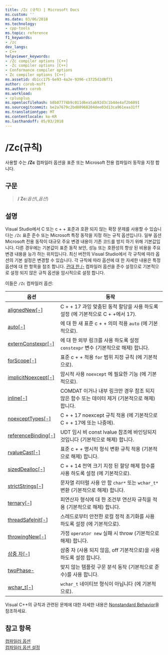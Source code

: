 ```yaml
---
title: /Zc (규칙) | Microsoft Docs
ms.custom: ''
ms.date: 03/06/2018
ms.technology:
- cpp-tools
ms.topic: reference
f1_keywords:
- /zc
dev_langs:
- C++
helpviewer_keywords:
- /Zc compiler options [C++]
- -Zc compiler options [C++]
- Conformance compiler options
- Zc compiler options [C++]
ms.assetid: db1cc175-6e93-4a2e-9396-c3725d2d8f71
author: corob-msft
ms.author: corob
ms.workload:
- cplusplus
ms.openlocfilehash: b8b87774b9c011d6ea5ab92d3c1b44e4af2b6091
ms.sourcegitcommit: be2a7679c2bd80968204dee03d13ca961eaa31ff
ms.translationtype: MT
ms.contentlocale: ko-KR
ms.lasthandoff: 05/03/2018
---
```

# <a name="zc-conformance"></a>/Zc(규칙)

사용할 수는 **/Zc** 컴파일러 옵션을 표준 또는 Microsoft 전용 컴파일러 동작을 지정 합니다.

## <a name="syntax"></a>구문

> **/ Zc:**_옵션_{,_옵션_}

## <a name="remarks"></a>설명

Visual Studio에서 C 또는 c + + 표준과 호환 되지 않는 확장 문제를 사용할 수 있습니다는 `/Zc` 표준 준수 또는 Microsoft 특정 동작을 지정 하는 규칙 옵션입니다. 일부 옵션 Microsoft 전용 동작이 대규모 주요 변경 내용이 기존 코드를 방지 하기 위해 기본값입니다. 다른 경우에는 기본값이 표준 동작 보안, 성능 또는 호환성의 향상 된 비용을 주요 변경 내용을 능가 하는 위치입니다. 최신 버전의 Visual Studio에서 각 규칙에 따라 옵션의 기본 설정은 변경할 수 있습니다. 각 규칙에 따라 옵션에 대 한 자세한 내용은 특정 옵션에 대 한 항목을 참조 합니다. [관대 한 /-](permissive-standards-conformance.md) 컴파일러 옵션을 준수 설정으로 기본적으로 설정 되지 않은 규칙 옵션을 암시적으로 설정 합니다.

이들은 `/Zc` 컴파일러 옵션:

|옵션|동작|
|---|---|
|[alignedNew\[-\]](zc-alignednew.md)|C + + 17 과잉 맞춤된 동적 할당을 사용 하도록 설정 (에 기본적으로 C + +에서 17).|
|[auto\[-\]](zc-auto-deduce-variable-type.md)|에 대 한 새 표준 c + + 의미 적용 `auto` (에 기본적으로).|
|[externConstexpr\[-\]](zc-externconstexpr.md)|에 대 한 외부 링크를 사용 하도록 설정 `constexpr` 변수 (기본적으로 해제) 합니다.|
|[forScope\[-\]](zc-forscope-force-conformance-in-for-loop-scope.md)|표준 c + + 적용 `for` 범위 지정 규칙 (에 기본적으로).|
|[implicitNoexcept\[-\]](zc-implicitnoexcept-implicit-exception-specifiers.md)|암시적 사용 `noexcept` 에 필요한 기능 (에 기본적으로).|
|[inline\[-\]](zc-inline-remove-unreferenced-comdat.md)|COMDAT 이거나 내부 링크만 경우 참조 되지 않은 함수 또는 데이터 제거 (기본적으로 해제) 합니다.|
|[noexceptTypes\[-\]](zc-noexcepttypes.md)|C + + 17 noexcept 규칙 적용 (에 기본적으로 C + + 17에 또는 나중에).|
|[referenceBinding\[-\]](zc-referencebinding-enforce-reference-binding-rules.md)|UDT 임시 비 const lvalue 참조에 바인딩되지 것입니다 (기본적으로 해제) 합니다.|
|[rvalueCast\[-\]](zc-rvaluecast-enforce-type-conversion-rules.md)|표준 c + + 명시적 형식 변환 규칙 적용 (기본적으로 해제) 합니다.|
|[sizedDealloc\[-\]](zc-sizeddealloc-enable-global-sized-dealloc-functions.md)|C + + 14 전역 크기 지정 된 할당 해제 함수를 사용 하도록 설정 (에 기본적으로).|
|[strictStrings\[-\]](zc-strictstrings-disable-string-literal-type-conversion.md)|문자열 리터럴 사용 안 함 `char*` 또는 `wchar_t*` 변환 (기본적으로 해제) 합니다.|
|[ternary\[-\]](zc-ternary.md)|피연산자 형식에 대 한 조건부 연산자 규칙을 적용 (기본적으로 해제) 합니다.|
|[threadSafeInit\[-\]](zc-threadsafeinit-thread-safe-local-static-initialization.md)|스레드로부터 안전한 로컬 정적 초기화를 사용 하도록 설정 (에 기본적으로).|
|[throwingNew\[-\]](zc-throwingnew-assume-operator-new-throws.md)|가정 `operator new` 실패 시 throw (기본적으로 해제) 합니다.|
|[삼중 자\[-\]](zc-trigraphs-trigraphs-substitution.md)|삼중 자 (사용 되지 않음, off 기본적으로)을 사용 하도록 설정 합니다.|
|[twoPhase-](zc-twophase.md)|맞지 않는 템플릿 구문 분석 동작 (기본적으로 준수)를 사용 합니다.|
|[wchar_t\[-\]](zc-wchar-t-wchar-t-is-native-type.md)|`wchar_t` 네이티브 형식이 아닙니다 (에 기본적으로).|

Visual C++의 규칙과 관련된 문제에 대한 자세한 내용은 [Nonstandard Behavior](../../cpp/nonstandard-behavior.md)을 참조하세요.

## <a name="see-also"></a>참고 항목

[컴파일러 옵션](compiler-options.md)  
[컴파일러 옵션 설정](setting-compiler-options.md)
